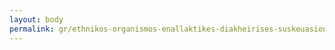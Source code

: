 ```yaml
---
layout: body
permalink: gr/ethnikos-organismos-enallaktikes-diakheirises-suskeuasion-kai-allon-proionton-e-o-e-d-s-a-p/
---
```


